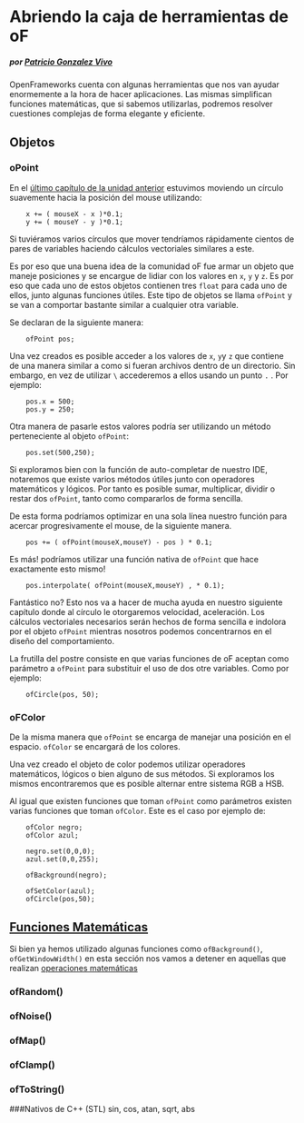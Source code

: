 # Abriendo la caja de herramientas de oF
##### por [Patricio Gonzalez Vivo](http://www.patriciogonzalezvivo.com)

OpenFrameworks cuenta con algunas herramientas que nos van ayudar enormemente a la hora de hacer aplicaciones. Las mismas simplifican funciones matemáticas, que si sabemos utilizarlas, podremos resolver cuestiones complejas de forma elegante y eficiente.

## Objetos

### oPoint
En el [último capítulo de la unidad anterior](https://github.com/patriciogonzalezvivo/cursoOF/blob/master/unidad2/Cap_4_Primeros_pasos.md) estuvimos moviendo un círculo suavemente hacia la posición del mouse utilizando:

~~~~{.cpp}
	x += ( mouseX - x )*0.1;
	y += ( mouseY - y )*0.1;
~~~~

Si tuviéramos varios círculos que mover tendríamos rápidamente cientos de pares de variables haciendo cálculos vectoriales similares a este.

Es por eso que una buena idea de la comunidad oF fue armar un objeto que maneje posiciones y se encargue de lidiar con los valores en `x`, `y` y `z`. Es por eso que cada uno de estos objetos contienen tres `float` para cada uno de ellos, junto algunas funciones útiles. Este tipo de objetos se llama `ofPoint` y se van a comportar bastante similar a cualquier otra variable.

Se declaran de la siguiente manera:

~~~~{.cpp}
	ofPoint pos;
~~~~

Una vez creados es posible acceder a los valores de `x`, `y`y `z` que contiene de una manera similar a como si fueran archivos dentro de un directorio. Sin embargo, en vez de utilizar `\` accederemos a ellos usando un punto `.` . Por ejemplo:

~~~~{.cpp}
	pos.x = 500;
	pos.y = 250;
~~~~

Otra manera de pasarle estos valores podría ser utilizando un método perteneciente al objeto `ofPoint`: 
 
~~~~{.cpp}
	pos.set(500,250);
~~~~

Si exploramos bien con la función de auto-completar de nuestro IDE, notaremos que existe varios métodos útiles junto con operadores matemáticos y lógicos. Por tanto es posible sumar, multiplicar, dividir o restar dos `ofPoint`, tanto como compararlos de forma sencilla. 

De esta forma podríamos optimizar en una sola línea nuestro función para acercar progresivamente el mouse, de la siguiente manera.

~~~~{.cpp}
	pos += ( ofPoint(mouseX,mouseY) - pos ) * 0.1;
~~~~

Es más! podríamos utilizar una función nativa de `ofPoint` que hace exactamente esto mismo!

~~~~{.cpp}
	pos.interpolate( ofPoint(mouseX,mouseY) , * 0.1);
~~~~
 
Fantástico no? Esto nos va a hacer de mucha ayuda en nuestro siguiente capítulo donde al círculo le otorgaremos velocidad, aceleración. Los cálculos vectoriales necesarios serán hechos de forma sencilla e indolora por el objeto `ofPoint` mientras nosotros podemos concentrarnos en el diseño del comportamiento.

La frutilla del postre consiste en que varias funciones de oF aceptan como parámetro a `ofPoint` para substituir el uso de dos otre variables. Como por ejemplo:

~~~~{.cpp}
	ofCircle(pos, 50);
~~~~


### oFColor
De la misma manera que `ofPoint` se encarga de manejar una posición en el espacio. `ofColor` se encargará de los colores.

Una vez creado el objeto de color podemos utilizar operadores matemáticos, lógicos o bien alguno de sus métodos. Si exploramos los mismos encontraremos que es posible alternar entre sistema RGB a HSB.

Al igual que existen funciones que toman `ofPoint` como parámetros existen varias funciones que toman `ofColor`. Este es el caso por ejemplo de:

~~~~{.cpp}
	ofColor	negro;
	ofColor	azul;

	negro.set(0,0,0);
	azul.set(0,0,255);

	ofBackground(negro);

	ofSetColor(azul);
	ofCircle(pos,50);
~~~~

## [Funciones Matemáticas](http://www.openframeworks.cc/documentation/math/ofMath.html)
Si bien ya hemos utilizado algunas funciones como `ofBackground()`, `ofGetWindowWidth()` en esta sección nos vamos a detener en aquellas que realizan [operaciones matemáticas](http://www.openframeworks.cc/documentation/math/ofMath.html)

### ofRandom()

### ofNoise()

### ofMap()

### ofClamp()

### ofToString()

###Nativos de C++ (STL)
sin, cos, atan, sqrt, abs

